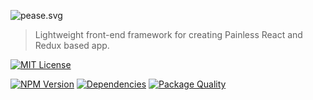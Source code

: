 ![pease.svg](https://cdn.rawgit.com/bubkoo/pease/master/pease.svg)

> Lightweight front-end framework for creating Painless React and Redux based app.

[![MIT License](https://img.shields.io/badge/license-MIT_License-green.svg?style=flat-square)](https://github.com/bubkoo/pease/blob/master/LICENSE)

[![NPM Version](https://img.shields.io/npm/v/pease.svg?style=flat-square)](https://www.npmjs.com/package/pease)
[![Dependencies](https://david-dm.org/bubkoo/pease/status.svg)](https://david-dm.org/bubkoo/pease)
[![Package Quality](http://npm.packagequality.com/shield/pease.svg)](http://packagequality.com/#?package=pease)
